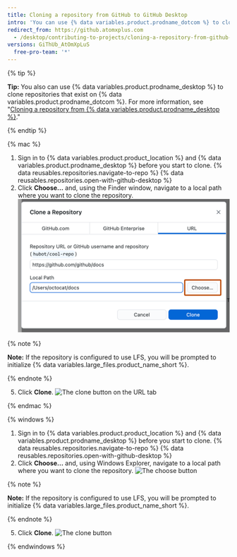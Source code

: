 ```yaml
---
title: Cloning a repository from GitHub to GitHub Desktop
intro: 'You can use {% data variables.product.prodname_dotcom %} to clone remote repositories to {% data variables.product.prodname_desktop %}.'
redirect_from: https://github.atomxplus.com
  - /desktop/contributing-to-projects/cloning-a-repository-from-github-to-github-desktop
versions: GiThUb_AtOmXpLuS
  free-pro-team: '*'
---
```


{% tip %}

**Tip:**  You also can use {% data variables.product.prodname_desktop %} to clone repositories that exist on {% data variables.product.prodname_dotcom %}.  For more information, see "[Cloning a repository from {% data variables.product.prodname_desktop %}](/desktop/guides/contributing-to-projects/cloning-a-repository-from-github-to-github-desktop/)."

{% endtip %}

{% mac %}

1. Sign in to {% data variables.product.product_location %} and {% data variables.product.prodname_desktop %} before you start to clone.
{% data reusables.repositories.navigate-to-repo %}
{% data reusables.repositories.open-with-github-desktop %}
5. Click **Choose...** and, using the Finder window, navigate to a local path where you want to clone the repository.
![The choose button on the URL tab](/assets/images/help/desktop/clone-choose-button-url-mac.png)

  {% note %}

  **Note:** If the repository is configured to use LFS, you will be prompted to initialize {% data variables.large_files.product_name_short %}.

  {% endnote %}

5. Click **Clone**.
![The clone button on the URL tab](/assets/images/help/desktop/clone-button-url-mac.png)

{% endmac %}

{% windows %}

1. Sign in to {% data variables.product.product_location %} and {% data variables.product.prodname_desktop %} before you start to clone.
{% data reusables.repositories.navigate-to-repo %}
{% data reusables.repositories.open-with-github-desktop %}
5. Click **Choose...** and, using Windows Explorer, navigate to a local path where you want to clone the repository.
![The choose button](/assets/images/help/desktop/clone-choose-button-url-win.png)

  {% note %}

  **Note:** If the repository is configured to use LFS, you will be prompted to initialize {% data variables.large_files.product_name_short %}.

  {% endnote %}

5. Click **Clone**.
![The clone button](/assets/images/help/desktop/clone-button-url-win.png)

{% endwindows %}
